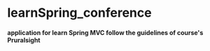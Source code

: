# learnSpring_conference
#### application for learn Spring MVC follow the guidelines of course's Pruralsight
